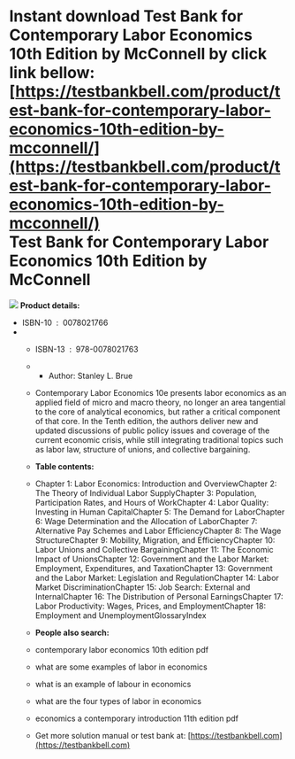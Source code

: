 Instant download **Test Bank for Contemporary Labor Economics 10th Edition by McConnell** by click link bellow:  
[https://testbankbell.com/product/test-bank-for-contemporary-labor-economics-10th-edition-by-mcconnell/](https://testbankbell.com/product/test-bank-for-contemporary-labor-economics-10th-edition-by-mcconnell/)  
Test Bank for Contemporary Labor Economics 10th Edition by McConnell
====================================================================


![](https://testbankbell.com/wp-content/uploads/2023/05/McConnell10e13jl_nm2.jpg)
**Product details:**
* ISBN-10 ‏ : ‎ 0078021766
* * ISBN-13 ‏ : ‎ 978-0078021763
  * * Author: Stanley L. Brue
   
  * Contemporary Labor Economics 10e presents labor economics as an applied field of micro and macro theory, no longer an area tangential to the core of analytical economics, but rather a critical component of that core. In the Tenth edition, the authors deliver new and updated discussions of public policy issues and coverage of the current economic crisis, while still integrating traditional topics such as labor law, structure of unions, and collective bargaining.
 
  * **Table contents:**
 
  * Chapter 1: Labor Economics: Introduction and OverviewChapter 2: The Theory of Individual Labor SupplyChapter 3: Population, Participation Rates, and Hours of WorkChapter 4: Labor Quality: Investing in Human CapitalChapter 5: The Demand for LaborChapter 6: Wage Determination and the Allocation of LaborChapter 7: Alternative Pay Schemes and Labor EfficiencyChapter 8: The Wage StructureChapter 9: Mobility, Migration, and EfficiencyChapter 10: Labor Unions and Collective BargainingChapter 11: The Economic Impact of UnionsChapter 12: Government and the Labor Market: Employment, Expenditures, and TaxationChapter 13: Government and the Labor Market: Legislation and RegulationChapter 14: Labor Market DiscriminationChapter 15: Job Search: External and InternalChapter 16: The Distribution of Personal EarningsChapter 17: Labor Productivity: Wages, Prices, and EmploymentChapter 18: Employment and UnemploymentGlossaryIndex
 
  * **People also search:**
  * contemporary labor economics 10th edition pdf
 
  * what are some examples of labor in economics
 
  * what is an example of labour in economics
 
  * what are the four types of labor in economics
 
  * economics a contemporary introduction 11th edition pdf
  *  Get more solution manual or test bank at: [https://testbankbell.com](https://testbankbell.com)

